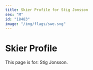 ```yaml
---
title: Skier Profile for Stig Jonsson
sex: "M"
id: "18483"
image: "/img/flags/swe.svg" 
---
```


# Skier Profile

This page is for: Stig Jonsson.
    